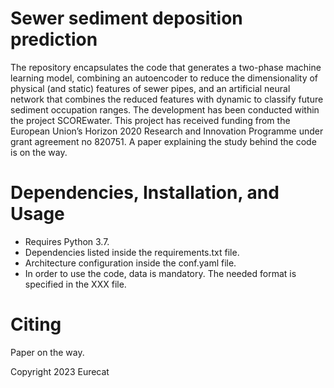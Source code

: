 # Sewer sediment deposition prediction

The repository encapsulates the code that generates a two-phase machine learning model, combining an autoencoder to reduce the dimensionality 
of physical (and static) features of sewer pipes, and an artificial neural network that combines the reduced features with dynamic to classify 
future sediment occupation ranges.
The development has been conducted within the project SCOREwater. This project has received funding from the European Union’s Horizon 2020 Research and Innovation Programme under grant agreement no 820751. A paper explaining the study behind the code is on the way.


# Dependencies, Installation, and Usage

- Requires Python 3.7.
- Dependencies listed inside the requirements.txt file.
- Architecture configuration inside the conf.yaml file.
- In order to use the code, data is mandatory. The needed format is specified in the XXX file.




# Citing

Paper on the way.


Copyright 2023 Eurecat